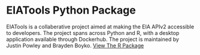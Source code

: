 # EIATools Python Package

EIATools is a collaberative project aimed at making the EIA APIv2 accessible to developers. The project spans across Python and R, with a desktop application available through Dockerhub. The project is maintained by Justin Powley and Brayden Boyko.
[View The R Package]([url](https://github.com/jspowley/eiatools))
 
